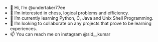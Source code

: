 - 👋 Hi, I’m @undertaker77ee
- 👀 I’m interested in chess, logical problems and efficiency.
- 🌱 I’m currently learning Python, C, Java and Unix Shell Programming.
- 💞️ I’m looking to collaborate on any projects that prove to be learning experiences. 
- 📫 You can reach me on instagram @sid__kumar

